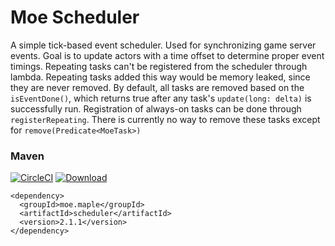 # Moe Scheduler

A simple tick-based event scheduler. Used for synchronizing game server events.
Goal is to update actors with a time offset to determine proper event timings.
Repeating tasks can't be registered from the scheduler through lambda.
Repeating tasks added this way would be memory leaked, since they are never removed.
By default, all tasks are removed based on the ``isEventDone()``, which returns true after any task's ``update(long: delta)`` is successfully run. Registration of always-on tasks can be done through ``registerRepeating``. There is currently no way to remove these tasks except for ``remove(Predicate<MoeTask>)``

### Maven
[![CircleCI](https://circleci.com/gh/y785/moe-scheduler.svg?style=svg)](https://circleci.com/gh/y785/moe-scheduler)
[![Download](https://api.bintray.com/packages/moe/maple/scheduler/images/download.svg) ](https://bintray.com/moe/maple/scheduler/_latestVersion)
```
<dependency>
  <groupId>moe.maple</groupId>
  <artifactId>scheduler</artifactId>
  <version>2.1.1</version>
</dependency>
```
